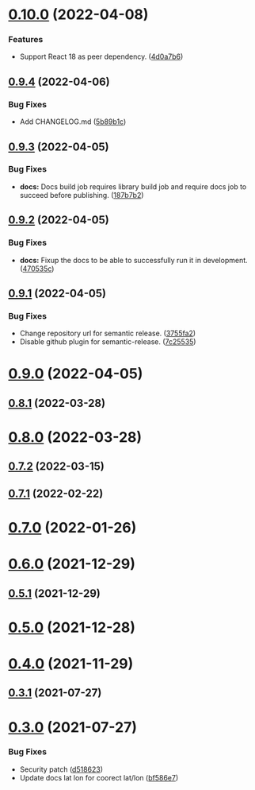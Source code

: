# [0.10.0](https://git.zsinfo.nl/Zandor300/react-apple-mapkitjs/compare/v0.9.4...v0.10.0) (2022-04-08)


### Features

* Support React 18 as peer dependency. ([4d0a7b6](https://git.zsinfo.nl/Zandor300/react-apple-mapkitjs/commit/4d0a7b6d9345dce71158940029dedfd7575a1baf))

## [0.9.4](https://git.zsinfo.nl/Zandor300/react-apple-mapkitjs/compare/v0.9.3...v0.9.4) (2022-04-06)


### Bug Fixes

* Add CHANGELOG.md ([5b89b1c](https://git.zsinfo.nl/Zandor300/react-apple-mapkitjs/commit/5b89b1c1cf9498afbc999992fd1412c05fca4329))

## [0.9.3](https://git.zsinfo.nl/Zandor300/react-apple-mapkitjs/compare/v0.9.2...v0.9.3) (2022-04-05)


### Bug Fixes

* **docs:** Docs build job requires library build job and require docs job to succeed before publishing. ([187b7b2](https://git.zsinfo.nl/Zandor300/react-apple-mapkitjs/commits/187b7b2d138bc1dd40e36d2a744f694b46a15f1d))



## [0.9.2](https://git.zsinfo.nl/Zandor300/react-apple-mapkitjs/compare/v0.9.1...v0.9.2) (2022-04-05)


### Bug Fixes

* **docs:** Fixup the docs to be able to successfully run it in development. ([470535c](https://git.zsinfo.nl/Zandor300/react-apple-mapkitjs/commits/470535c0cfd0e6c1bd54dd6abd4bef81cf89794b))



## [0.9.1](https://git.zsinfo.nl/Zandor300/react-apple-mapkitjs/compare/v0.9.0...v0.9.1) (2022-04-05)


### Bug Fixes

* Change repository url for semantic release. ([3755fa2](https://git.zsinfo.nl/Zandor300/react-apple-mapkitjs/commits/3755fa269693d697fd164586468a0256808da9da))
* Disable github plugin for semantic-release. ([7c25535](https://git.zsinfo.nl/Zandor300/react-apple-mapkitjs/commits/7c25535a2e466ed8db5c3040db19686b6ca08536))



# [0.9.0](https://git.zsinfo.nl/Zandor300/react-apple-mapkitjs/compare/v0.8.1...v0.9.0) (2022-04-05)



## [0.8.1](https://git.zsinfo.nl/Zandor300/react-apple-mapkitjs/compare/v0.8.0...v0.8.1) (2022-03-28)



# [0.8.0](https://git.zsinfo.nl/Zandor300/react-apple-mapkitjs/compare/v0.7.2...v0.8.0) (2022-03-28)



## [0.7.2](https://git.zsinfo.nl/Zandor300/react-apple-mapkitjs/compare/v0.7.1...v0.7.2) (2022-03-15)



## [0.7.1](https://git.zsinfo.nl/Zandor300/react-apple-mapkitjs/compare/v0.7.0...v0.7.1) (2022-02-22)



# [0.7.0](https://git.zsinfo.nl/Zandor300/react-apple-mapkitjs/compare/v0.6.0...v0.7.0) (2022-01-26)



# [0.6.0](https://git.zsinfo.nl/Zandor300/react-apple-mapkitjs/compare/v0.5.1...v0.6.0) (2021-12-29)



## [0.5.1](https://git.zsinfo.nl/Zandor300/react-apple-mapkitjs/compare/v0.5.0...v0.5.1) (2021-12-29)



# [0.5.0](https://git.zsinfo.nl/Zandor300/react-apple-mapkitjs/compare/v0.4.0...v0.5.0) (2021-12-28)



# [0.4.0](https://git.zsinfo.nl/Zandor300/react-apple-mapkitjs/compare/v0.3.1...v0.4.0) (2021-11-29)



## [0.3.1](https://git.zsinfo.nl/Zandor300/react-apple-mapkitjs/compare/v0.3.0...v0.3.1) (2021-07-27)



# [0.3.0](https://git.zsinfo.nl/Zandor300/react-apple-mapkitjs/compare/d51862339be18b55a502a603e3c6e745312f03ed...v0.3.0) (2021-07-27)


### Bug Fixes

* Security patch ([d518623](https://git.zsinfo.nl/Zandor300/react-apple-mapkitjs/commits/d51862339be18b55a502a603e3c6e745312f03ed))
* Update docs lat lon for coorect lat/lon ([bf586e7](https://git.zsinfo.nl/Zandor300/react-apple-mapkitjs/commits/bf586e75d80de29e7b6716e21b0cb1f7b4d2736f))
